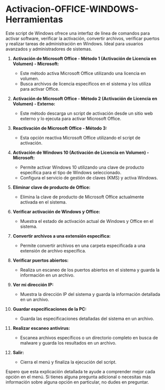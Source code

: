 # Activacion-OFFICE-WINDOWS-Herramientas
Este script de Windows ofrece una interfaz de línea de comandos para activar software, verificar la activación, convertir archivos, verificar puertos y realizar tareas de administración en Windows. Ideal para usuarios avanzados y administradores de sistemas.

1. **Activación de Microsoft Office - Método 1 (Activación de Licencia en Volumen) - Microsoft:**
   - Este método activa Microsoft Office utilizando una licencia en volumen.
   - Busca archivos de licencia específicos en el sistema y los utiliza para activar Office.

2. **Activación de Microsoft Office - Método 2 (Activación de Licencia en Volumen) - Externo:**
   - Este método descarga un script de activación desde un sitio web externo y lo ejecuta para activar Microsoft Office.

3. **Reactivación de Microsoft Office - Método 3:**
   - Esta opción reactiva Microsoft Office utilizando el script de activación.

4. **Activación de Windows 10 (Activación de Licencia en Volumen) - Microsoft:**
   - Permite activar Windows 10 utilizando una clave de producto específica para el tipo de Windows seleccionado.
   - Configura el servicio de gestión de claves (KMS) y activa Windows.

5. **Eliminar clave de producto de Office:**
   - Elimina la clave de producto de Microsoft Office actualmente activada en el sistema.

6. **Verificar activación de Windows y Office:**
   - Muestra el estado de activación actual de Windows y Office en el sistema.

7. **Convertir archivos a una extensión específica:**
   - Permite convertir archivos en una carpeta especificada a una extensión de archivo específica.

8. **Verificar puertos abiertos:**
   - Realiza un escaneo de los puertos abiertos en el sistema y guarda la información en un archivo.

9. **Ver mi dirección IP:**
   - Muestra la dirección IP del sistema y guarda la información detallada en un archivo.

10. **Guardar especificaciones de la PC:**
    - Guarda las especificaciones detalladas del sistema en un archivo.

11. **Realizar escaneo antivirus:**
    - Escanea archivos específicos o un directorio completo en busca de malware y guarda los resultados en un archivo.

12. **Salir:**
    - Cierra el menú y finaliza la ejecución del script.

Espero que esta explicación detallada te ayude a comprender mejor cada opción en el menú. Si tienes alguna pregunta adicional o necesitas más información sobre alguna opción en particular, no dudes en preguntar.

